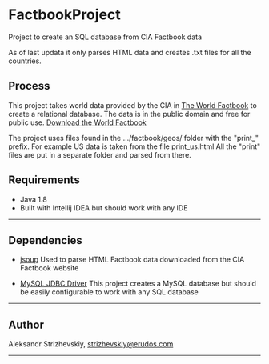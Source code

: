 # FactbookProject
Project to create an SQL database from CIA Factbook data

As of last updata it only parses HTML data and creates .txt files for all the countries.

## Process

This project takes world data provided by the CIA in 
[The World Factbook](https://www.cia.gov/library/publications/the-world-factbook/)
to create a relational database. The data is in the public domain and free for public use.
[Download the World Factbook](https://www.cia.gov/library/publications/download/)

The project uses files found in the .../factbook/geos/ folder with the "print_" prefix.
For example US data is taken from the file print_us.html 
All the "print" files are put in a separate folder and parsed from there.

## Requirements

- Java 1.8
- Built with Intellij IDEA but should work with any IDE

---

## Dependencies

- [jsoup](https://mvnrepository.com/artifact/org.jsoup/jsoup/1.11.3)
Used to parse HTML Factbook data downloaded from the CIA Factbook website   

- [MySQL JDBC Driver](https://mvnrepository.com/artifact/mysql/mysql-connector-java/5.1.6)
This project creates a MySQL database but should be easily configurable to work with any SQL database

---

## Author

Aleksandr Strizhevskiy, strizhevskiy@erudos.com

---
